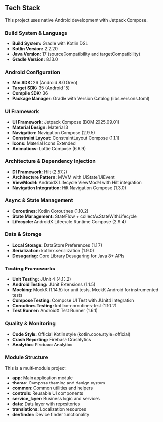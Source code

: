 ## Tech Stack

This project uses native Android development with Jetpack Compose.

### Build System & Language
- **Build System:** Gradle with Kotlin DSL
- **Kotlin Version:** 2.2.20
- **Java Version:** 17 (sourceCompatibility and targetCompatibility)
- **Gradle Version:** 8.13.0

### Android Configuration
- **Min SDK:** 26 (Android 8.0 Oreo)
- **Target SDK:** 35 (Android 15)
- **Compile SDK:** 36
- **Package Manager:** Gradle with Version Catalog (libs.versions.toml)

### UI Framework
- **UI Framework:** Jetpack Compose (BOM 2025.09.01)
- **Material Design:** Material 3
- **Navigation:** Navigation Compose (2.9.5)
- **Constraint Layout:** ConstraintLayout Compose (1.1.1)
- **Icons:** Material Icons Extended
- **Animations:** Lottie Compose (6.6.9)

### Architecture & Dependency Injection
- **DI Framework:** Hilt (2.57.2)
- **Architecture Pattern:** MVVM with UiState/UiEvent
- **ViewModel:** AndroidX Lifecycle ViewModel with Hilt integration
- **Navigation Integration:** Hilt Navigation Compose (1.3.0)

### Async & State Management
- **Coroutines:** Kotlin Coroutines (1.10.2)
- **State Management:** StateFlow + collectAsStateWithLifecycle
- **Lifecycle:** AndroidX Lifecycle Runtime Compose (2.9.4)

### Data & Storage
- **Local Storage:** DataStore Preferences (1.1.7)
- **Serialization:** kotlinx.serialization (1.9.0)
- **Desugaring:** Core Library Desugaring for Java 8+ APIs

### Testing Frameworks
- **Unit Testing:** JUnit 4 (4.13.2)
- **Android Testing:** JUnit Extensions (1.1.5)
- **Mocking:** MockK (1.14.5) for unit tests, MockK Android for instrumented tests
- **Compose Testing:** Compose UI Test with JUnit4 integration
- **Coroutines Testing:** kotlinx-coroutines-test (1.10.2)
- **Test Runner:** AndroidX Test Runner (1.6.1)

### Quality & Monitoring
- **Code Style:** Official Kotlin style (kotlin.code.style=official)
- **Crash Reporting:** Firebase Crashlytics
- **Analytics:** Firebase Analytics

### Module Structure
This is a multi-module project:
- **app:** Main application module
- **theme:** Compose theming and design system
- **common:** Common utilities and helpers
- **controls:** Reusable UI components
- **service_layer:** Business logic and services
- **data:** Data layer with repositories
- **translations:** Localization resources
- **devfinder:** Device finder functionality
